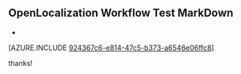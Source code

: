 ## OpenLocalization Workflow Test MarkDown
* 

[AZURE.INCLUDE [924367c6-e814-47c5-b373-a6546e06ffc8](calleeMd1.md)]

 
thanks!